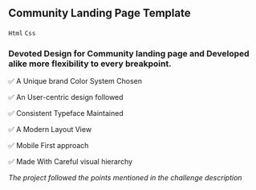 ## Community Landing Page Template
`Html`
`Css`
### Devoted Design for Community landing page and Developed alike more flexibility to every breakpoint.

✅ A Unique brand Color System Chosen

✅ An User-centric design followed

✅ Consistent Typeface Maintained

✅ A Modern Layout View

✅ Mobile First approach

✅ Made With Careful visual hierarchy


*The project followed the points mentioned in the challenge description*
